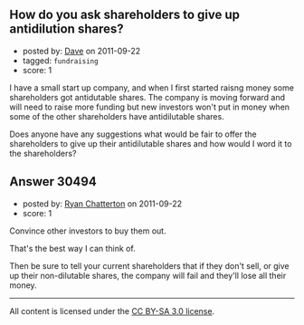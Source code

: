 ## How do you ask shareholders to give up antidilution shares?

- posted by: [Dave](https://stackexchange.com/users/-1/13466-dave) on 2011-09-22
- tagged: `fundraising`
- score: 1

I have a small start up company, and when I first started raisng money some shareholders got antidutable shares. The company is moving forward and will need to raise more funding but new investors won't put in money when some of the other shareholders have antidilutable shares. 

Does anyone have any suggestions what would be fair to offer the shareholders to give up their antidilutable shares and how would I word it to the shareholders? 


## Answer 30494

- posted by: [Ryan Chatterton](https://stackexchange.com/users/-1/3753-ryan-chatterton) on 2011-09-22
- score: 1

Convince other investors to buy them out.

That's the best way I can think of. 

Then be sure to tell your current shareholders that if they don't sell, or give up their non-dilutable shares, the company will fail and they'll lose all their money.



---

All content is licensed under the [CC BY-SA 3.0 license](https://creativecommons.org/licenses/by-sa/3.0/).
